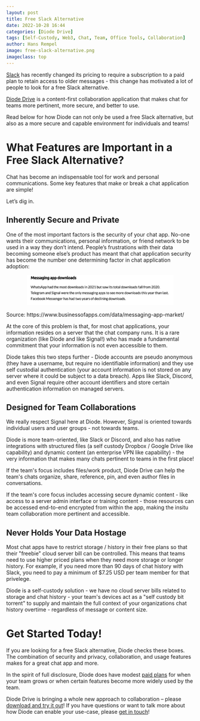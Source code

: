 ```yaml
---
layout: post
title: Free Slack Alternative
date: 2022-10-28 16:44
categories: [Diode Drive]
tags: [Self-Custody, Web3, Chat, Team, Office Tools, Collaboration]
author: Hans Rempel
image: free-slack-alternative.png
imageclass: top
---
```

[Slack](https://slack.com/pricing) has recently changed its pricing to require a subscription to a paid plan to retain access to older messages - this change has motivated a lot of people to look for a free Slack alternative.

[Diode Drive](https://diode.io/products/d-ddrive) is a content-first collaboration application that makes chat for teams more pertinent, more secure, and better to use. 

Read below for how Diode can not only be used a free Slack alternative, but also as a more secure and capable environment for individuals and teams!

# What Features are Important in a Free Slack Alternative?

Chat has become an indispensable tool for work and personal communications.  Some key features that make or break a chat application are simple!  

Let’s dig in.

## Inherently Secure and Private
One of the most important factors is the security of your chat app.  No-one wants their communications, personal information, or friend network to be used in a way they don’t intend. People’s frustrations with their data becoming someone else’s product has meant that chat application security has become the number one determining factor in chat application adoption:

<p align="center"><img src="images/blog/security-determining-factor-for-chat.png"></p>
Source: https://www.businessofapps.com/data/messaging-app-market/

At the core of this problem is that, for most chat applications, your information resides on a server that the chat company runs.  It is a rare organization (like Diode and like Signal!) who has made a fundamental commitment that your information is not even accessible to them.

Diode takes this two steps further - Diode accounts are pseudo anonymous (they have a username, but require no identifiable information) and they use self custodial authentication (your account information is not stored on any server where it could be subject to a data breach).  Apps like Slack,  Discord, and even Signal require other account identifiers and store certain authentication information on managed servers.  

## Designed for Team Collaborations

We really respect Signal here at Diode.  However, Signal is oriented towards individual users and user groups - not towards teams.

Diode is more team-oriented, like Slack or Discord, and also has native integrations with structured files (a self custody Dropbox / Google Drive like capability) and dynamic content (an enterprise VPN like capability) - the very information that makes many chats pertinent to teams in the first place!

If the team's focus includes files/work product, Diode Drive can help the team's chats organize, share, reference, pin, and even author files in conversations.  

If the team's core focus includes accessing secure dynamic content - like access to a server admin interface or training content - those resources can be accessed end-to-end encrypted from within the app, making the insitu team collaboration more pertinent and accessible.

## Never Holds Your Data Hostage
Most chat apps have to restrict storage / history in their free plans so that their "freebie" cloud server bill can be controlled.  This means that teams need to use higher priced plans when they need more storage or longer history.  For example, if you need more than 90 days of chat history with Slack, you need to pay a minimum of $7.25 USD per team member for that privelege.

Diode is a self-custody solution - we have no cloud server bills related to storage and chat history - your team's devices act as a "self custody bit torrent" to supply and maintain the full context of your organizations chat history overtime - regardless of message or content size. 

# Get Started Today!

If you are looking for a free Slack alternative, Diode checks these boxes.  The combination of security and privacy, collaboration, and usage features makes for a great chat app and more. 

In the spirit of full disclosure, Diode does have modest [paid plans](https://diode.io/pricing) for when your team grows or when certain features become more widely used by the team.

Diode Drive is bringing a whole new approach to collaboration – please [download and try it out](https://diode.io/download)!  If you have questions or want to talk more about how Diode can enable your use-case, please [get in touch](https://contactdiode.paperform.co/)!


